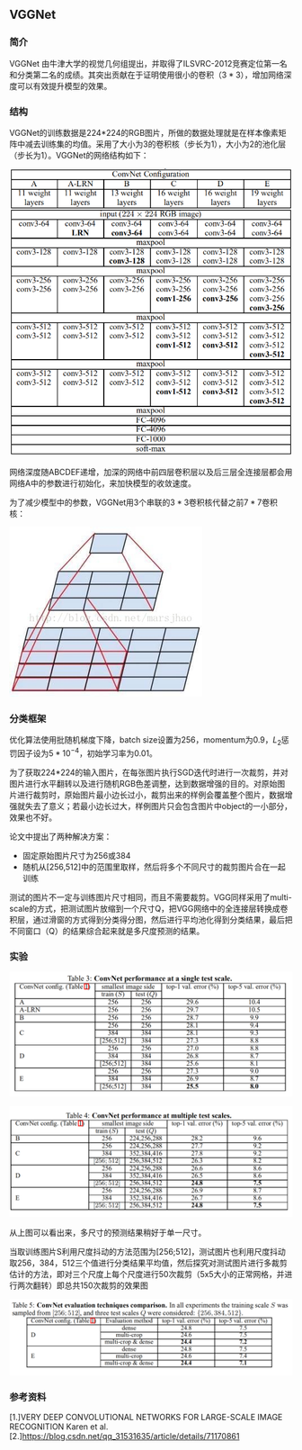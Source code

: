 ## VGGNet

### 简介

VGGNet 由牛津大学的视觉几何组提出，并取得了ILSVRC-2012竞赛定位第一名和分类第二名的成绩。其突出贡献在于证明使用很小的卷积（$3*3$），增加网络深度可以有效提升模型的效果。

### 结构

VGGNet的训练数据是224*224的RGB图片，所做的数据处理就是在样本像素矩阵中减去训练集的均值。采用了大小为3的卷积核（步长为1），大小为2的池化层（步长为1）。VGGNet的网络结构如下：

![](https://github.com/pzxbjx/paper/raw/master/network/_figs/VGGNet/architecture.PNG)

网络深度随ABCDEF递增，加深的网络中前四层卷积层以及后三层全连接层都会用网络A中的参数进行初始化，来加快模型的收敛速度。

为了减少模型中的参数，VGGNet用3个串联的$3*3$卷积核代替之前$7*7$卷积核：

![](https://github.com/pzxbjx/paper/raw/master/network/_figs/VGGNet/kernel.PNG)

### 分类框架

优化算法使用批随机梯度下降，batch size设置为256，momentum为0.9，$L_2$惩罚因子设为$5*10^{-4}$，初始学习率为0.01。

为了获取224*224的输入图片，在每张图片执行SGD迭代时进行一次裁剪，并对图片进行水平翻转以及进行随机RGB色差调整，达到数据增强的目的。对原始图片进行裁剪时，原始图片最小边长过小，裁剪出来的样例会覆盖整个图片，数据增强就失去了意义；若最小边长过大，样例图片只会包含图片中object的一小部分，效果也不好。

论文中提出了两种解决方案：
* 固定原始图片尺寸为256或384
* 随机从[256,512]中的范围里取样，然后将多个不同尺寸的裁剪图片合在一起训练

测试的图片不一定与训练图片尺寸相同，而且不需要裁剪。VGG同样采用了multi-scale的方式，把测试图片放缩到一个尺寸Q，把VGG网络中的全连接层转换成卷积层，通过滑窗的方式得到分类得分图，然后进行平均池化得到分类结果，最后把不同窗口（Q）的结果综合起来就是多尺度预测的结果。

### 实验

![](https://github.com/pzxbjx/paper/raw/master/network/_figs/VGGNet/result1.PNG)

![](https://github.com/pzxbjx/paper/raw/master/network/_figs/VGGNet/result2.PNG)

从上图可以看出来，多尺寸的预测结果稍好于单一尺寸。

当取训练图片S利用尺度抖动的方法范围为[256;512]，测试图片也利用尺度抖动取256，384，512三个值进行分类结果平均值，然后探究对测试图片进行多裁剪估计的方法，即对三个尺度上每个尺度进行50次裁剪（5x5大小的正常网格，并进行两次翻转）即总共150次裁剪的效果图

![](https://github.com/pzxbjx/paper/raw/master/network/_figs/VGGNet/result3.PNG)


### 参考资料
[1.]VERY DEEP CONVOLUTIONAL NETWORKS FOR LARGE-SCALE IMAGE RECOGNITION Karen et al.
[2.]https://blog.csdn.net/qq_31531635/article/details/71170861
